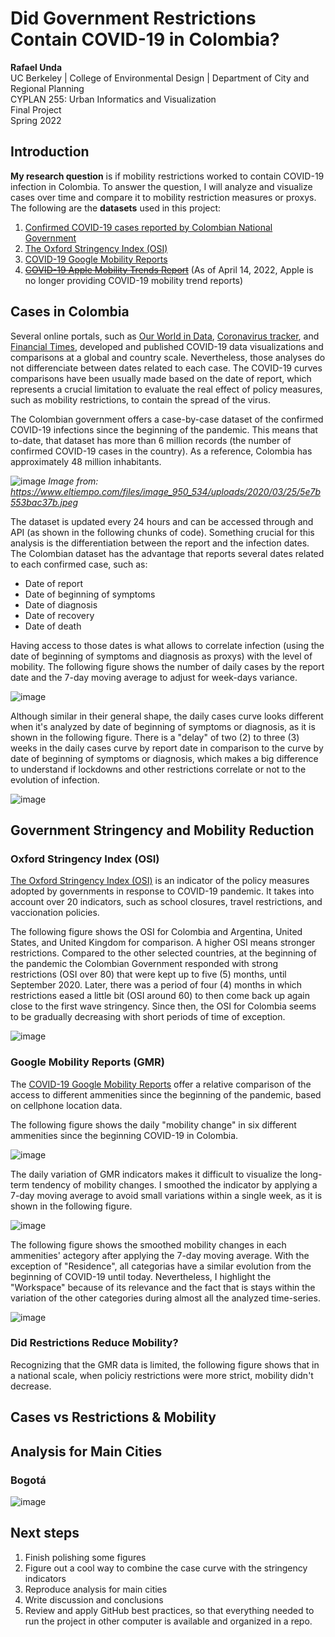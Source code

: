 # Did Government Restrictions Contain COVID-19 in Colombia?
**Rafael Unda** \
UC Berkeley | College of Environmental Design | Department of City and Regional Planning \
CYPLAN 255: Urban Informatics and Visualization \
Final Project \
Spring 2022


## Introduction

**My research question** is if mobility restrictions worked to contain COVID-19 infection in Colombia. To answer the question, I will analyze and visualize cases over time and compare it to mobility restriction measures or proxys. The following are the **datasets** used in this project: 
1. [Confirmed COVID-19 cases reported by Colombian National Government](https://www.ins.gov.co/Noticias/Paginas/coronavirus-casos.aspx)
2. [The Oxford Stringency Index (OSI)](https://ourworldindata.org/explorers/coronavirus-data-explorer)
3. [COVID-19 Google Mobility Reports](https://www.google.com/covid19/mobility/)
4. ~~[COVID-19 Apple Mobility Trends Report](https://covid19.apple.com/mobility)~~ (As of April 14, 2022, Apple is no longer providing COVID-19 mobility trend reports)

## Cases in Colombia

Several online portals, such as [Our World in Data](https://ourworldindata.org/coronavirus), [Coronavirus tracker](https://gorkang.shinyapps.io/2020-corona/), and [Financial Times](https://www.ft.com/content/a2901ce8-5eb7-4633-b89c-cbdf5b386938), developed and published COVID-19 data visualizations and comparisons at a global and country scale. Nevertheless, those analyses do not differenciate between dates related to each case. The COVID-19 curves comparisons have been usually made based on the date of report, which represents a crucial limitation to evaluate the real effect of policy measures, such as mobility restrictions, to contain the spread of the virus.

The Colombian government offers a case-by-case dataset of the confirmed COVID-19 infections since the beginning of the pandemic. This means that to-date, that dataset has more than 6 million records (the number of confirmed COVID-19 cases in the country). As a reference, Colombia has approximately 48 million inhabitants.

![image](https://user-images.githubusercontent.com/90360629/164156943-fa086531-b907-4ca6-8b86-58fa92be92fe.png)
*Image from: https://www.eltiempo.com/files/image_950_534/uploads/2020/03/25/5e7b553bac37b.jpeg*

The dataset is updated every 24 hours and can be accessed through and API (as shown in the following chunks of code). Something crucial for this analysis is the differentiation between the report and the infection dates. The Colombian dataset has the advantage that reports several dates related to each confirmed case, such as: 
- Date of report
- Date of beginning of symptoms
- Date of diagnosis
- Date of recovery
- Date of death

Having access to those dates is what allows to correlate infection (using the date of beginning of symptoms and diagnosis as proxys) with the level of mobility. The following figure shows the number of daily cases by the report date and the 7-day moving average to adjust for week-days variance.

![image](https://user-images.githubusercontent.com/90360629/166570370-5ef68e03-c6f5-405e-b37e-cfbfe165cdb5.png)

Although similar in their general shape, the daily cases curve looks different when it's analyzed by date of beginning of symptoms or diagnosis, as it is shown in the following figure. There is a "delay" of two (2) to three (3) weeks in the daily cases curve by report date in comparison to the curve by date of beginning of symptoms or diagnosis, which makes a big difference to understand if lockdowns and other restrictions correlate or not to the evolution of infection.

![image](https://user-images.githubusercontent.com/90360629/166570689-5f6358b1-0a0b-4b84-8137-181cd9e9e48a.png)

## Government Stringency and Mobility Reduction

### Oxford Stringency Index (OSI)
[The Oxford Stringency Index (OSI)](https://www.bsg.ox.ac.uk/research/research-projects/covid-19-government-response-tracker) is an indicator of the policy measures adopted by governments in response to COVID-19 pandemic. It takes into account over 20 indicators, such as school closures, travel restrictions, and vaccionation policies.

The following figure shows the OSI for Colombia and Argentina, United States, and United Kingdom for comparison. A higher OSI means stronger restrictions. Compared to the other selected countries, at the beginning of the pandemic the Colombian Government responded with strong restrictions (OSI over 80) that were kept up to five (5) months, until September 2020. Later, there was a period of four (4) months in which restrictions eased a little bit (OSI around 60) to then come back up again close to the first wave stringency. Since then, the OSI for Colombia seems to be gradually decreasing with short periods of time of exception.

![image](https://user-images.githubusercontent.com/90360629/166574546-333217e9-a368-4981-862c-8af99e788d59.png)

### Google Mobility Reports (GMR)
The [COVID-19 Google Mobility Reports](https://www.google.com/covid19/mobility/) offer a relative comparison of the access to different ammenities since the beginning of the pandemic, based on cellphone location data.

The following figure shows the daily "mobility change" in six different ammenities since the beginning COVID-19 in Colombia.

![image](https://user-images.githubusercontent.com/90360629/166596066-21ab6403-e934-4ba6-864f-596e6287aaf0.png)

The daily variation of GMR indicators makes it difficult to visualize the long-term tendency of mobility changes. I smoothed the indicator by applying a 7-day moving average to avoid small variations within a single week, as it is shown in the following figure.

![image](https://user-images.githubusercontent.com/90360629/166590687-98225e41-cc82-4110-991e-2e8cdc621db9.png)

The following figure shows the smoothed mobility changes in each ammenities' actegory after applying the 7-day moving average. With the exception of "Residence", all categorias have a similar evolution from the beginning of COVID-19 until today. Nevertheless, I highlight the "Workspace" because of its relevance and the fact that is stays within the variation of the other categories during almost all the analyzed time-series. 

![image](https://user-images.githubusercontent.com/90360629/166591079-469ba0b2-86ec-4094-a790-5b929307ae31.png)

### Did Restrictions Reduce Mobility?

Recognizing that the GMR data is limited, the following figure shows that in a national scale, when policiy restrictions were more strict, mobility didn't decrease.


## Cases vs Restrictions & Mobility

## Analysis for Main Cities

### Bogotá

![image](https://user-images.githubusercontent.com/90360629/166571962-f75d601f-7bac-439c-81b7-8141747f11d2.png)


## Next steps
1. Finish polishing some figures
3. Figure out a cool way to combine the case curve with the stringency indicators
4. Reproduce analysis for main cities
5. Write discussion and conclusions
6. Review and apply GitHub best practices, so that everything needed to run the project in other computer is available and organized in a repo.

